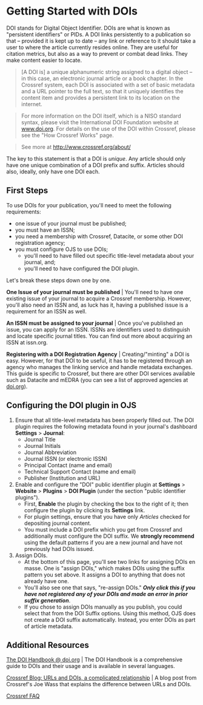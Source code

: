 # Getting Started with DOIs

DOI stands for Digital Object Identifier. DOIs are what is known as "persistent identifiers" or PIDs. A DOI links persistently to a publication so that – provided it is kept up to date – any link or reference to it should take a user to where the article currently resides online. They are useful for citation metrics, but also as a way to prevent or combat dead links. They make content easier to locate.

> [A DOI is] a unique alphanumeric string assigned to a digital object – in this case, an electronic journal article or a book chapter. In the Crossref system, each DOI is associated with a set of basic metadata and a URL pointer to the full text, so that it uniquely identifies the content item and provides a persistent link to its location on the internet.

> For more information on the DOI itself, which is a NISO standard syntax, please visit the International DOI Foundation website at www.doi.org. For details on the use of the DOI within Crossref, please see the "How Crossref Works" page.

> See more at http://www.crossref.org/about/

The key to this statement is that a DOI is _unique_. Any article should only have one unique combination of a DOI prefix and suffix. Articles should also, ideally, only have one DOI each.

## First Steps

To use DOIs for your publication, you'll need to meet the following requirements:

- one issue of your journal must be published;
- you must have an ISSN;
- you need a membership with Crossref, Datacite, or some other DOI registration agency;
- you must configure OJS to use DOIs;
    - you'll need to have filled out specific title-level metadata about your journal, and;
    - you'll need to have configured the DOI plugin.

Let's break these steps down one by one.

**One Issue of your journal must be published** | You'll need to have one existing issue of your journal to acquire a Crossref membership.  However, you'll also need an ISSN and, as luck has it, having a published issue is a requirement for an ISSN as well.

**An ISSN must be assigned to your journal** | Once you've published an issue, you can apply for an ISSN. ISSNs are identifiers used to distinguish and locate specific journal titles. You can find out more about acquiring an ISSN at issn.org.

**Registering with a DOI Registration Agency** | Creating/"minting" a DOI is easy. However, for that DOI to be useful, it has to be registered through an agency who manages the linking service and handle metadata exchanges. This guide is specific to Crossref, but there are other DOI services available such as Datacite and mEDRA (you can see a list of approved agencies at [doi.org](https://www.doi.org/registration_agencies.html)).

## Configuring the DOI plugin in OJS

1. Ensure that all title-level metadata has been properly filled out. The DOI plugin requires the following metadata found in your journal's dashboard **Settings** > **Journal**:
    - Journal Title
    - Journal Initials
    - Journal Abbreviation
    - Journal ISSN (or electronic ISSN)
    - Principal Contact (name and email)
    - Technical Support Contact (name and email)
    - Publisher (Institution and URL)
2. Enable and configure the "DOI" public identifier plugin at **Settings** > **Website** > **Plugins** > **DOI Plugin** (under the section "public identifier plugins").
    - First, **Enable** the plugin by checking the box to the right of it; then configure the plugin by clicking its **Settings** link.
    - For plugin settings, ensure that you have only _Articles_ checked for depositing journal content.
    - You must include a DOI prefix which you get from Crossref and additionally must configure the DOI suffix. We **strongly recommend** using the default patterns if you are a new journal and have not previously had DOIs issued.
3. Assign DOIs.
    - At the bottom of this page, you'll see two links for assigning DOIs en masse. One is "assign DOIs," which makes DOIs using the suffix pattern you set above. It assigns a DOI to anything that does not already have one.
    - You'll also see one that says, "re-assign DOIs." **_Only click this if you have not registered any of your DOIs and made an error in prior suffix generation_**.  
    - If you chose to assign DOIs manually as you publish, you could select that from the DOI Suffix options. Using this method, OJS does not create a DOI suffix automatically. Instead, you enter DOIs as part of article metadata.

## Additional Resources

[The DOI Handbook @ doi.org](https://www.doi.org/hb.html) | The DOI Handbook is a comprehensive guide to DOIs and their usage and is available in several languages.

[Crossref Blog: URLs and DOIs, a complicated relationship](https://www.crossref.org/blog/urls-and-dois-a-complicated-relationship/) | A blog post from Crossref's Joe Wass that explains the difference between URLs and DOIs.

[Crossref FAQ](https://www.crossref.org/faqs/)
